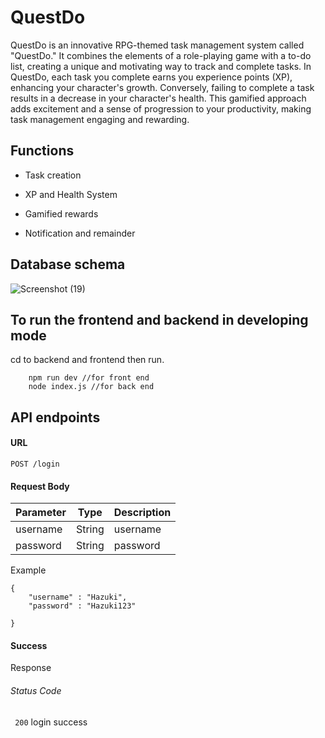 # QuestDo

QuestDo is an innovative RPG-themed task management system called "QuestDo." It combines the elements of a role-playing game with a to-do list, creating a unique and motivating way to track and complete tasks. In QuestDo, each task you complete earns you experience points (XP), enhancing your character's growth. Conversely, failing to complete a task results in a decrease in your character's health. This gamified approach adds excitement and a sense of progression to your productivity, making task management engaging and rewarding.

## Functions
- Task creation
- XP and Health System
- Gamified rewards

- Notification and remainder

## Database schema
![Screenshot (19)](https://github.com/andhikark/QuestDo_MiniProject/assets/75937835/b724fcec-2cad-4776-ac7a-54ff32dab925)

## To run the frontend and backend in developing mode 
cd to backend and frontend then run.
```
    npm run dev //for front end
    node index.js //for back end
```

## API endpoints

#### URL
<!-- Method /endpoint -->
`POST /login`

<!-- change to Request <TYPE> If you use parameters or query -->
#### Request Body 
| Parameter | Type | Description |
|----------|:-------------:|:------|
|username|String|username 
|password|String| password|


Example
```
{
    "username" : "Hazuki",
    "password" : "Hazuki123"

}   

```

<!-- The response if success -->
#### Success
Response

<!--Status code (normally 200) -->
###### Status Code
<!-- STATUS BEHEAVIOR -->
` 200`  login success


